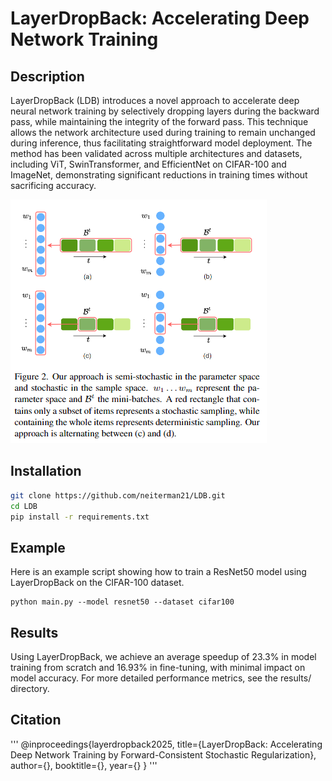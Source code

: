 # LayerDropBack: Accelerating Deep Network Training

## Description
LayerDropBack (LDB) introduces a novel approach to accelerate deep neural network training by selectively dropping layers during the backward pass, while maintaining the integrity of the forward pass. This technique allows the network architecture used during training to remain unchanged during inference, thus facilitating straightforward model deployment. The method has been validated across multiple architectures and datasets, including ViT, SwinTransformer, and EfficientNet on CIFAR-100 and ImageNet, demonstrating significant reductions in training times without sacrificing accuracy.

![scheme](scheme.PNG)

## Installation

```bash
git clone https://github.com/neiterman21/LDB.git
cd LDB
pip install -r requirements.txt
```
## Example
Here is an example script showing how to train a ResNet50 model using LayerDropBack on the CIFAR-100 dataset.

```
python main.py --model resnet50 --dataset cifar100
```

## Results
Using LayerDropBack, we achieve an average speedup of 23.3% in model training from scratch and 16.93% in fine-tuning, with minimal impact on model accuracy. For more detailed performance metrics, see the results/ directory.

## Citation
'''
@inproceedings{layerdropback2025,
  title={LayerDropBack: Accelerating Deep Network Training by Forward-Consistent Stochastic Regularization},
  author={},
  booktitle={},
  year={}
}
''' 
